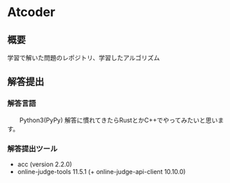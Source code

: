 # Atcoder
## 概要
学習で解いた問題のレポジトリ、学習したアルゴリズム

## 解答提出
### 解答言語 
　　Python3(PyPy) 解答に慣れてきたらRustとかC++でやってみたいと思います。
### 解答提出ツール
- acc (version 2.2.0)
- online-judge-tools 11.5.1 (+ online-judge-api-client 10.10.0)
